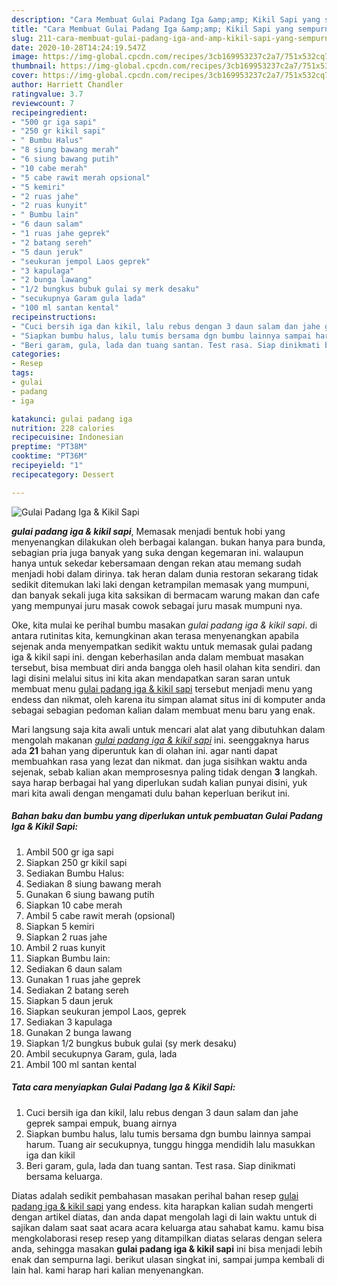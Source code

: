 ```yaml
---
description: "Cara Membuat Gulai Padang Iga &amp;amp; Kikil Sapi yang sempurna"
title: "Cara Membuat Gulai Padang Iga &amp;amp; Kikil Sapi yang sempurna"
slug: 211-cara-membuat-gulai-padang-iga-and-amp-kikil-sapi-yang-sempurna
date: 2020-10-28T14:24:19.547Z
image: https://img-global.cpcdn.com/recipes/3cb169953237c2a7/751x532cq70/gulai-padang-iga-kikil-sapi-foto-resep-utama.jpg
thumbnail: https://img-global.cpcdn.com/recipes/3cb169953237c2a7/751x532cq70/gulai-padang-iga-kikil-sapi-foto-resep-utama.jpg
cover: https://img-global.cpcdn.com/recipes/3cb169953237c2a7/751x532cq70/gulai-padang-iga-kikil-sapi-foto-resep-utama.jpg
author: Harriett Chandler
ratingvalue: 3.7
reviewcount: 7
recipeingredient:
- "500 gr iga sapi"
- "250 gr kikil sapi"
- " Bumbu Halus"
- "8 siung bawang merah"
- "6 siung bawang putih"
- "10 cabe merah"
- "5 cabe rawit merah opsional"
- "5 kemiri"
- "2 ruas jahe"
- "2 ruas kunyit"
- " Bumbu lain"
- "6 daun salam"
- "1 ruas jahe geprek"
- "2 batang sereh"
- "5 daun jeruk"
- "seukuran jempol Laos geprek"
- "3 kapulaga"
- "2 bunga lawang"
- "1/2 bungkus bubuk gulai sy merk desaku"
- "secukupnya Garam gula lada"
- "100 ml santan kental"
recipeinstructions:
- "Cuci bersih iga dan kikil, lalu rebus dengan 3 daun salam dan jahe geprek sampai empuk, buang airnya"
- "Siapkan bumbu halus, lalu tumis bersama dgn bumbu lainnya sampai harum. Tuang air secukupnya, tunggu hingga mendidih lalu masukkan iga dan kikil"
- "Beri garam, gula, lada dan tuang santan. Test rasa. Siap dinikmati bersama keluarga."
categories:
- Resep
tags:
- gulai
- padang
- iga

katakunci: gulai padang iga 
nutrition: 228 calories
recipecuisine: Indonesian
preptime: "PT38M"
cooktime: "PT36M"
recipeyield: "1"
recipecategory: Dessert

---
```



![Gulai Padang Iga &amp; Kikil Sapi](https://img-global.cpcdn.com/recipes/3cb169953237c2a7/751x532cq70/gulai-padang-iga-kikil-sapi-foto-resep-utama.jpg)

<b><i>gulai padang iga &amp; kikil sapi</i></b>, Memasak menjadi bentuk hobi yang menyenangkan dilakukan oleh berbagai kalangan. bukan hanya para bunda, sebagian pria juga banyak yang suka dengan kegemaran ini. walaupun hanya untuk sekedar kebersamaan dengan rekan atau memang sudah menjadi hobi dalam dirinya. tak heran dalam dunia restoran sekarang tidak sedikit ditemukan laki laki dengan ketrampilan memasak yang mumpuni, dan banyak sekali juga kita saksikan di bermacam warung makan dan cafe yang mempunyai juru masak cowok sebagai juru masak mumpuni nya.



Oke, kita mulai ke perihal bumbu masakan <i>gulai padang iga &amp; kikil sapi</i>. di antara rutinitas kita, kemungkinan akan terasa menyenangkan apabila sejenak anda menyempatkan sedikit waktu untuk memasak gulai padang iga &amp; kikil sapi ini. dengan keberhasilan anda dalam membuat masakan tersebut, bisa membuat diri anda bangga oleh hasil olahan kita sendiri. dan lagi disini melalui situs ini kita akan mendapatkan saran saran untuk membuat menu <u>gulai padang iga &amp; kikil sapi</u> tersebut menjadi menu yang endess dan nikmat, oleh karena itu simpan alamat situs ini di komputer anda sebagai sebagian pedoman kalian dalam membuat menu baru yang enak.


Mari langsung saja kita awali untuk mencari alat alat yang dibutuhkan dalam mengolah makanan <u><i>gulai padang iga &amp; kikil sapi</i></u> ini. seenggaknya harus ada <b>21</b> bahan yang diperuntuk kan di olahan ini. agar nanti dapat membuahkan rasa yang lezat dan nikmat. dan juga sisihkan waktu anda sejenak, sebab kalian akan memprosesnya paling tidak dengan <b>3</b> langkah. saya harap berbagai hal yang diperlukan sudah kalian punyai disini, yuk mari kita awali dengan mengamati dulu bahan keperluan berikut ini.

<!--inarticleads1-->

##### Bahan baku dan bumbu yang diperlukan untuk pembuatan Gulai Padang Iga &amp; Kikil Sapi:

1. Ambil 500 gr iga sapi
1. Siapkan 250 gr kikil sapi
1. Sediakan  Bumbu Halus:
1. Sediakan 8 siung bawang merah
1. Gunakan 6 siung bawang putih
1. Siapkan 10 cabe merah
1. Ambil 5 cabe rawit merah (opsional)
1. Siapkan 5 kemiri
1. Siapkan 2 ruas jahe
1. Ambil 2 ruas kunyit
1. Siapkan  Bumbu lain:
1. Sediakan 6 daun salam
1. Gunakan 1 ruas jahe geprek
1. Sediakan 2 batang sereh
1. Siapkan 5 daun jeruk
1. Siapkan seukuran jempol Laos, geprek
1. Sediakan 3 kapulaga
1. Gunakan 2 bunga lawang
1. Siapkan 1/2 bungkus bubuk gulai (sy merk desaku)
1. Ambil secukupnya Garam, gula, lada
1. Ambil 100 ml santan kental




<!--inarticleads2-->

##### Tata cara menyiapkan Gulai Padang Iga &amp; Kikil Sapi:

1. Cuci bersih iga dan kikil, lalu rebus dengan 3 daun salam dan jahe geprek sampai empuk, buang airnya
1. Siapkan bumbu halus, lalu tumis bersama dgn bumbu lainnya sampai harum. Tuang air secukupnya, tunggu hingga mendidih lalu masukkan iga dan kikil
1. Beri garam, gula, lada dan tuang santan. Test rasa. Siap dinikmati bersama keluarga.




Diatas adalah sedikit pembahasan masakan perihal bahan resep <u>gulai padang iga &amp; kikil sapi</u> yang endess. kita harapkan kalian sudah mengerti dengan artikel diatas, dan anda dapat mengolah lagi di lain waktu untuk di sajikan dalam saat saat acara acara keluarga atau sahabat kamu. kamu bisa mengkolaborasi resep resep yang ditampilkan diatas selaras dengan selera anda, sehingga masakan <b>gulai padang iga &amp; kikil sapi</b> ini bisa menjadi lebih enak dan sempurna lagi. berikut ulasan singkat ini, sampai jumpa kembali di lain hal. kami harap hari kalian menyenangkan.
